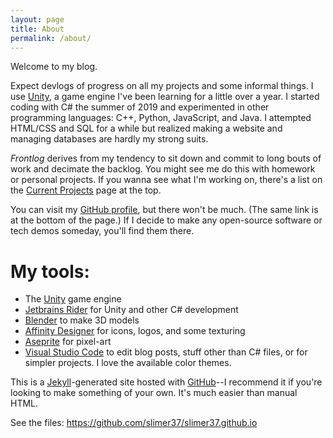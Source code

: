 ```yaml
---
layout: page
title: About
permalink: /about/
---
```


Welcome to my blog.

Expect devlogs of progress on all my projects and some informal things. I use [Unity][unity], a game engine I've been learning for a little over a year. I started coding with C# the summer of 2019 and experimented in other programming languages: C++, Python, JavaScript, and Java. I attempted HTML/CSS and SQL for a while but realized making a website and managing databases are hardly my strong suits.

*Frontlog* derives from my tendency to sit down and commit to long bouts of work and decimate the backlog. You might see me do this with homework or personal projects. If you wanna see what I'm working on, there's a list on the [Current Projects][projectPage] page at the top.

You can visit my [GitHub profile][githubProfile], but there won't be much. (The same link is at the bottom of the page.) If I decide to make any open-source software or tech demos someday, you'll find them there.

# My tools:
- The [Unity][unity] game engine
- [Jetbrains Rider][rider] for Unity and other C# development
- [Blender][blender] to make 3D models
- [Affinity Designer][afd] for icons, logos, and some texturing
- [Aseprite][aseprite] for pixel-art
- [Visual Studio Code][vsCode] to edit blog posts, stuff other than C# files, or for simpler projects. I love the available color themes.

This is a [Jekyll](https://jekyllrb.com/)-generated site hosted with [GitHub][githubProfile]--I recommend it if you're looking to make something of your own. It's much easier than manual HTML.

See the files: <https://github.com/slimer37/slimer37.github.io>

[githubProfile]: https://github.com/slimer37
[projectPage]: /upcoming
[unity]: https://unity.com/
[rider]: https://www.jetbrains.com/rider/
[vs]: https://visualstudio.microsoft.com/
[vsCode]: https://code.visualstudio.com/
[blender]: https://www.blender.org/
[aseprite]: https://www.aseprite.org/
[afd]: https://affinity.serif.com/en-us/